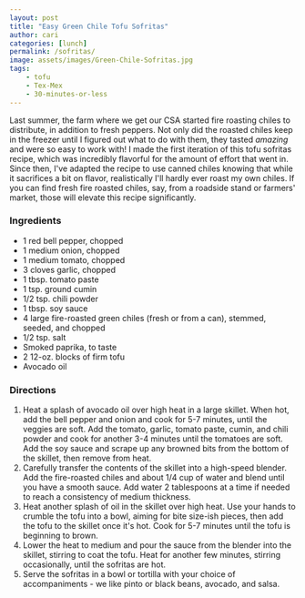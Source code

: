 ```yaml
---
layout: post
title: "Easy Green Chile Tofu Sofritas"
author: cari
categories: [lunch]
permalink: /sofritas/
image: assets/images/Green-Chile-Sofritas.jpg
tags:
    - tofu
    - Tex-Mex
    - 30-minutes-or-less
---
```


Last summer, the farm where we get our CSA started fire roasting chiles to distribute, in addition to fresh peppers. Not only did the roasted chiles keep in the freezer until I figured out what to do with them, they tasted *amazing* and were so easy to work with! I made the first iteration of this tofu sofritas recipe, which was incredibly flavorful for the amount of effort that went in. Since then, I've adapted the recipe to use canned chiles knowing that while it sacrifices a bit on flavor, realistically I'll hardly ever roast my own chiles. If you can find fresh fire roasted chiles, say, from a roadside stand or farmers' market, those will elevate this recipe significantly.

<h3> Ingredients </h3>

- 1 red bell pepper, chopped
- 1 medium onion, chopped
- 1 medium tomato, chopped
- 3 cloves garlic, chopped
- 1 tbsp. tomato paste
- 1 tsp. ground cumin
- 1/2 tsp. chili powder
- 1 tbsp. soy sauce
- 4 large fire-roasted green chiles (fresh or from a can), stemmed, seeded, and chopped
- 1/2 tsp. salt
- Smoked paprika, to taste
- 2 12-oz. blocks of firm tofu
- Avocado oil

<h3> Directions </h3>

1. Heat a splash of avocado oil over high heat in a large skillet. When hot, add the bell pepper and onion and cook for 5-7 minutes, until the veggies are soft. Add the tomato, garlic, tomato paste, cumin, and chili powder and cook for another 3-4 minutes until the tomatoes are soft. Add the soy sauce and scrape up any browned bits from the bottom of the skillet, then remove from heat.
2. Carefully transfer the contents of the skillet into a high-speed blender. Add the fire-roasted chiles and about 1/4 cup of water and blend until you have a smooth sauce. Add water 2 tablespoons at a time if needed to reach a consistency of medium thickness.
3. Heat another splash of oil in the skillet over high heat. Use your hands to crumble the tofu into a bowl, aiming for bite size-ish pieces, then add the tofu to the skillet once it's hot. Cook for 5-7 minutes until the tofu is beginning to brown.
4. Lower the heat to medium and pour the sauce from the blender into the skillet, stirring to coat the tofu. Heat for another few minutes, stirring occasionally, until the sofritas are hot.
5. Serve the sofritas in a bowl or tortilla with your choice of accompaniments - we like pinto or black beans, avocado, and salsa.